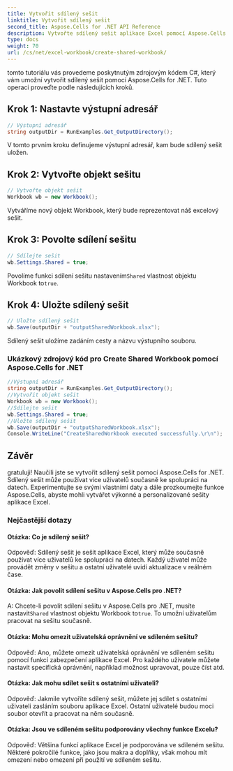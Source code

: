 ```yaml
---
title: Vytvořit sdílený sešit
linktitle: Vytvořit sdílený sešit
second_title: Aspose.Cells for .NET API Reference
description: Vytvořte sdílený sešit aplikace Excel pomocí Aspose.Cells for .NET, abyste umožnili souběžnou spolupráci na datech.
type: docs
weight: 70
url: /cs/net/excel-workbook/create-shared-workbook/
---
```

tomto tutoriálu vás provedeme poskytnutým zdrojovým kódem C#, který vám umožní vytvořit sdílený sešit pomocí Aspose.Cells for .NET. Tuto operaci proveďte podle následujících kroků.

## Krok 1: Nastavte výstupní adresář

```csharp
// Výstupní adresář
string outputDir = RunExamples.Get_OutputDirectory();
```

V tomto prvním kroku definujeme výstupní adresář, kam bude sdílený sešit uložen.

## Krok 2: Vytvořte objekt sešitu

```csharp
// Vytvořte objekt sešit
Workbook wb = new Workbook();
```

Vytváříme nový objekt Workbook, který bude reprezentovat náš excelový sešit.

## Krok 3: Povolte sdílení sešitu

```csharp
// Sdílejte sešit
wb.Settings.Shared = true;
```

 Povolíme funkci sdílení sešitu nastavením`Shared` vlastnost objektu Workbook to`true`.

## Krok 4: Uložte sdílený sešit

```csharp
// Uložte sdílený sešit
wb.Save(outputDir + "outputSharedWorkbook.xlsx");
```

Sdílený sešit uložíme zadáním cesty a názvu výstupního souboru.

### Ukázkový zdrojový kód pro Create Shared Workbook pomocí Aspose.Cells for .NET 
```csharp
//Výstupní adresář
string outputDir = RunExamples.Get_OutputDirectory();
//Vytvořit objekt sešit
Workbook wb = new Workbook();
//Sdílejte sešit
wb.Settings.Shared = true;
//Uložte sdílený sešit
wb.Save(outputDir + "outputSharedWorkbook.xlsx");
Console.WriteLine("CreateSharedWorkbook executed successfully.\r\n");
```

## Závěr

gratuluji! Naučili jste se vytvořit sdílený sešit pomocí Aspose.Cells for .NET. Sdílený sešit může používat více uživatelů současně ke spolupráci na datech. Experimentujte se svými vlastními daty a dále prozkoumejte funkce Aspose.Cells, abyste mohli vytvářet výkonné a personalizované sešity aplikace Excel.

### Nejčastější dotazy

#### Otázka: Co je sdílený sešit?

Odpověď: Sdílený sešit je sešit aplikace Excel, který může současně používat více uživatelů ke spolupráci na datech. Každý uživatel může provádět změny v sešitu a ostatní uživatelé uvidí aktualizace v reálném čase.

#### Otázka: Jak povolit sdílení sešitu v Aspose.Cells pro .NET?

 A: Chcete-li povolit sdílení sešitu v Aspose.Cells pro .NET, musíte nastavit`Shared` vlastnost objektu Workbook to`true`. To umožní uživatelům pracovat na sešitu současně.

#### Otázka: Mohu omezit uživatelská oprávnění ve sdíleném sešitu?

Odpověď: Ano, můžete omezit uživatelská oprávnění ve sdíleném sešitu pomocí funkcí zabezpečení aplikace Excel. Pro každého uživatele můžete nastavit specifická oprávnění, například možnost upravovat, pouze číst atd.

#### Otázka: Jak mohu sdílet sešit s ostatními uživateli?

Odpověď: Jakmile vytvoříte sdílený sešit, můžete jej sdílet s ostatními uživateli zasláním souboru aplikace Excel. Ostatní uživatelé budou moci soubor otevřít a pracovat na něm současně.

#### Otázka: Jsou ve sdíleném sešitu podporovány všechny funkce Excelu?

Odpověď: Většina funkcí aplikace Excel je podporována ve sdíleném sešitu. Některé pokročilé funkce, jako jsou makra a doplňky, však mohou mít omezení nebo omezení při použití ve sdíleném sešitu.